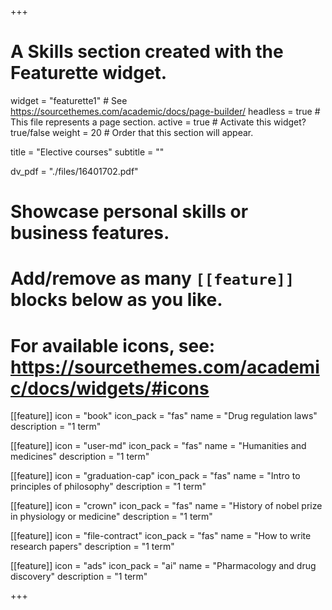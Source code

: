 +++
# A Skills section created with the Featurette widget.
widget = "featurette1"  # See https://sourcethemes.com/academic/docs/page-builder/
headless = true  # This file represents a page section.
active = true  # Activate this widget? true/false
weight = 20  # Order that this section will appear.

title = "Elective courses"
subtitle = ""

dv_pdf = "./files/16401702.pdf"

# Showcase personal skills or business features.
# 
# Add/remove as many `[[feature]]` blocks below as you like.
# 
# For available icons, see: https://sourcethemes.com/academic/docs/widgets/#icons

[[feature]]
  icon = "book"
  icon_pack = "fas"
  name = "Drug regulation laws"
  description = "1 term"
  
[[feature]]
  icon = "user-md"
  icon_pack = "fas"
  name = "Humanities and medicines"
  description = "1 term"  
  
[[feature]]
  icon = "graduation-cap"
  icon_pack = "fas"
  name = "Intro to principles of philosophy"
  description = "1 term"  
  
  [[feature]]
  icon = "crown"
  icon_pack = "fas"
  name = "History of nobel prize in physiology or medicine"
  description = "1 term"   

[[feature]]
  icon = "file-contract"
  icon_pack = "fas"
  name = "How to write research papers"
  description = "1 term"  
  
  [[feature]]
  icon = "ads"
  icon_pack = "ai"
  name = "Pharmacology and drug discovery"
  description = "1 term"  
  

+++

